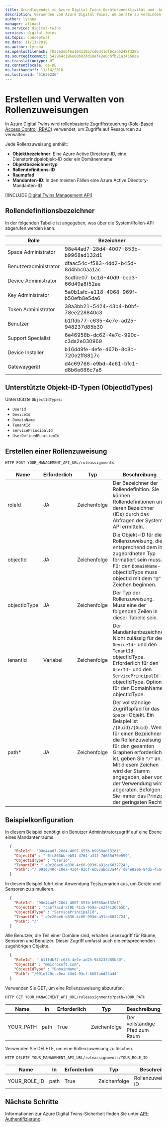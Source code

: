 ```yaml
---
title: Grundlegendes zu Azure Digital Twins-Gerätekonnektivität und -Authentifizierung | Microsoft-Dokumentation
description: Verwenden von Azure Digital Twins, um Geräte zu verbinden und zu authentifizieren
author: lyrana
manager: alinast
ms.service: digital-twins
services: digital-twins
ms.topic: conceptual
ms.date: 11/13/2018
ms.author: lyrana
ms.openlocfilehash: f032e3ebf6a10411057cd6d41df0cad6248f328b
ms.sourcegitcommit: 542964c196a08b83dd18efe2e0cbfb21a34558aa
ms.translationtype: HT
ms.contentlocale: de-DE
ms.lasthandoff: 11/14/2018
ms.locfileid: "51636236"
---
```

# <a name="create-and-manage-role-assignments"></a>Erstellen und Verwalten von Rollenzuweisungen

In Azure Digital Twins wird rollenbasierte Zugriffssteuerung ([Role-Based Access Control, RBAC](./security-role-based-access-control.md)) verwendet, um Zugriffe auf Ressourcen zu verwalten.

Jede Rollenzuweisung enthält:

* **Objektbezeichner**: Eine Azure Active Directory-ID, eine Dienstprinzipalobjekt-ID oder ein Domänenname
* **Objektbezeichnertyp**
* **Rollendefinitions-ID**
* **Raumpfad**
* **Mandanten-ID**: In den meisten Fällen eine Azure Active Directory-Mandanten-ID

[!INCLUDE [Digital Twins Management API](../../includes/digital-twins-management-api.md)]

## <a name="role-definition-identifiers"></a>Rollendefinitionsbezeichner

In der folgenden Tabelle ist angegeben, was über die System/Rollen-API abgerufen werden kann.

| **Rolle** | **Bezeichner** |
| --- | --- |
| Space Administrator | 98e44ad7-28d4-4007-853b-b9968ad132d1 |
| Benutzeradministrator| dfaac54c-f583-4dd2-b45d-8d4bbc0aa1ac |
| Device Administrator | 3cdfde07-bc16-40d9-bed3-66d49a8f52ae |
| Key Administrator | 5a0b1afc-e118-4068-969f-b50efb8e5da6 |
| Token Administrator | 38a3bb21-5424-43b4-b0bf-78ee228840c3 |
| Benutzer | b1ffdb77-c635-4e7e-ad25-948237d85b30 |
| Support Specialist | 6e46958b-dc62-4e7c-990c-c3da2e030969 |
| Device Installer | b16dd9fe-4efe-467b-8c8c-720e2ff8817c |
| Gatewaygerät | d4c69766-e9bd-4e61-bfc1-d8b6e686c7a8 |

## <a name="supported-objectidtypes"></a>Unterstützte Objekt-ID-Typen (ObjectIdTypes)

Unterstützte `ObjectIdTypes`:

* `UserId`
* `DeviceId`
* `DomainName`
* `TenantId`
* `ServicePrincipalId`
* `UserDefinedFunctionId`

## <a name="create-a-role-assignment"></a>Erstellen einer Rollenzuweisung

```plaintext
HTTP POST YOUR_MANAGEMENT_API_URL/roleassignments
```

| **Name** | **Erforderlich** | **Typ** | **Beschreibung** |
| --- | --- | --- | --- |
| roleId| JA |Zeichenfolge | Der Bezeichner der Rollendefinition. Sie können Rollendefinitionen und deren Bezeichner (IDs) durch das Abfragen der System-API ermitteln. |
| objectId | JA |Zeichenfolge | Die Objekt-ID für die Rollenzuweisung, die entsprechend dem ihr zugeordneten Typ formatiert sein muss. Für den `DomainName`-objectIdType muss objectId mit dem `“@”`-Zeichen beginnen. |
| objectIdType | JA |Zeichenfolge | Der Typ der Rollenzuweisung. Muss eine der folgenden Zeilen in dieser Tabelle sein. |
| tenantId | Variabel | Zeichenfolge |Der Mandantenbezeichner. Nicht zulässig für den `DeviceId`- und den `TenantId`-objectIdType. Erforderlich für den `UserId`- und den `ServicePrincipalId`-objectIdType. Optional für den DomainName-objectIdType. |
| path* | JA | Zeichenfolge |Der vollständige Zugriffspfad für das `Space`-Objekt. Ein Beispiel ist `/{Guid}/{Guid}`. Wenn für einen Bezeichner die Rollenzuweisung für den gesamten Graphen erforderlich ist, geben Sie `"/"` an. Mit diesem Zeichen wird der Stamm angegeben, aber von der Verwendung wird abgeraten. Befolgen Sie immer das Prinzip der geringsten Rechte. |

## <a name="sample-configuration"></a>Beispielkonfiguration

In diesem Beispiel benötigt ein Benutzer Administratorzugriff auf eine Ebene eines Mandantenraums.

  ```JSON
    {
      "RoleId": "98e44ad7-28d4-4007-853b-b9968ad132d1",
      "ObjectId" : " 0fc863bb-eb51-4704-a312-7d635d70e599",
      "ObjectIdType" : "UserId",
      "TenantId": " a0c20ae6-e830-4c60-993d-a91ce6032724",
      "Path": "/ 091e349c-c0ea-43d4-93cf-6b57abd23a44/ d84e82e6-84d5-45a4-bd9d-006a118e3bab"
    }
  ```

In diesem Beispiel führt eine Anwendung Testszenarien aus, um Geräte und Sensoren zu simulieren.

  ```JSON
    {
      "RoleId": "98e44ad7-28d4-4007-853b-b9968ad132d1",
      "ObjectId" : "cabf7acd-af0b-41c5-959a-ce2f4c26565b",
      "ObjectIdType" : "ServicePrincipalId",
      "TenantId": " a0c20ae6-e830-4c60-993d-a91ce6032724",
      "Path": "/"
    }
  ```

Alle Benutzer, die Teil einer Domäne sind, erhalten Lesezugriff für Räume, Sensoren und Benutzer. Dieser Zugriff umfasst auch die entsprechenden zugehörigen Objekte.

  ```JSON
    {
      "RoleId": " b1ffdb77-c635-4e7e-ad25-948237d85b30",
      "ObjectId" : "@microsoft.com",
      "ObjectIdType" : "DomainName",
      "Path": "/091e349c-c0ea-43d4-93cf-6b57abd23a44"
    }
  ```

Verwenden Sie GET, um eine Rollenzuweisung abzurufen.

```plaintext
HTTP GET YOUR_MANAGEMENT_API_URL/roleassignments?path=YOUR_PATH
```

| **Name** | **In** | **Erforderlich** |    **Typ** |  **Beschreibung** |
| --- | --- | --- | --- | --- |
| YOUR_PATH | path | True | Zeichenfolge |    Der vollständige Pfad zum Raum |

Verwenden Sie DELETE, um eine Rollenzuweisung zu löschen.

```plaintext
HTTP DELETE YOUR_MANAGEMENT_API_URL/roleassignments/YOUR_ROLE_ID
```

| **Name** | **In** | **Erforderlich** | **Typ** | **Beschreibung** |
| --- | --- | --- | --- | --- |
| YOUR_ROLE_ID | path | True | Zeichenfolge | Rollenzuweisungs-ID |

## <a name="next-steps"></a>Nächste Schritte

Informationen zur Azure Digital Twins-Sicherheit finden Sie unter [API-Authentifizierung](./security-authenticating-apis.md).
